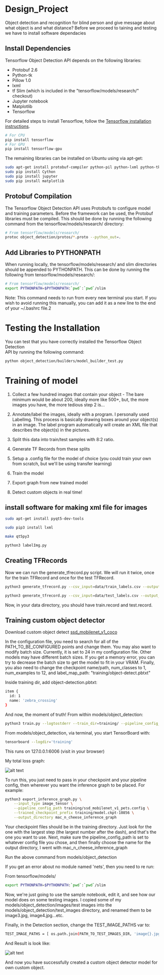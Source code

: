 # Design_Project

Object detection and recognition for blind person and give message about what object is and what 
distance? Before we proceed to taining and testing we have to install software dependacies



## Install Dependencies

Tensorflow Object Detection API depends on the following libraries:

*   Protobuf 2.6
*   Python-tk
*   Pillow 1.0
*   lxml
*   tf Slim (which is included in the "tensorflow/models/research/" checkout)
*   Jupyter notebook
*   Matplotlib
*   Tensorflow


For detailed steps to install Tensorflow, follow the [Tensorflow installation
instructions](https://www.tensorflow.org/install/).

``` bash
# For CPU
pip install tensorflow
# For GPU
pip install tensorflow-gpu
```

The remaining libraries can be installed on Ubuntu  using via apt-get:

``` bash
sudo apt-get install protobuf-compiler python-pil python-lxml python-tk
sudo pip install Cython
sudo pip install jupyter
sudo pip install matplotlib
```



## Protobuf Compilation

The Tensorflow Object Detection API uses Protobufs to configure model and
training parameters. Before the framework can be used, the Protobuf libraries
must be compiled. This should be done by running the following command from
the tensorflow/models/research/ directory:


``` bash
# From tensorflow/models/research/
protoc object_detection/protos/*.proto --python_out=.
```

## Add Libraries to PYTHONPATH

When running locally, the tensorflow/models/research/ and slim directories
should be appended to PYTHONPATH. This can be done by running the following from
tensorflow/models/research/:


``` bash
# From tensorflow/models/research/
export PYTHONPATH=$PYTHONPATH:`pwd`:`pwd`/slim
```

Note: This command needs to run from every new terminal you start. If you wish
to avoid running this manually, you can add it as a new line to the end of your
~/.bashrc file.2

# Testing the Installation

You can test that you have correctly installed the Tensorflow Object Detection\
API by running the following command:

```bash
python object_detection/builders/model_builder_test.py
```


# Training of model

01. Collect a few hundred images that contain your object - The bare minimum would be about 200, ideally more like 500+, but, the more images you have, the more tedious step 2 is...

02. Annotate/label the images, ideally with a program. I personally used LabelImg. This process is basically drawing boxes around your object(s) in an image. The label program automatically will create an XML file that describes the object(s) in the pictures.

02. Split this data into train/test samples with 8:2 ratio.
04. Generate TF Records from these splits
05. Setup a .config file for the model of choice (you could train your own from scratch, but we'll be using transfer learning)
07. Train the model
09. Export graph from new trained model
10. Detect custom objects in real time!


## install software for making xml file for images

``` bash
sudo apt-get install pyqt5-dev-tools
```
```bash
sudo pip3 install lxml
```
```bash
make qt5py3
```
```bash
python3 labelImg.py
```


## Creating TFRecords

Now we can run the generate_tfrecord.py script. We will run it twice, once for the train TFRecord and once for the test TFRecord.

```bash
python3 generate_tfrecord.py --csv_input=data/train_labels.csv --output_path=data/train.record
```
```bash
python3 generate_tfrecord.py --csv_input=data/test_labels.csv --output_path=data/test.record
```
Now, in your data directory, you should have train.record and test.record.



## Training custom object detector


Download custom object detect [ssd_mobilenet_v1_coco](http://download.tensorflow.org/models/object_detection/ssd_mobilenet_v1_coco_2017_11_17.tar.gz
)


In the configuration file, you need to search for all of the PATH_TO_BE_CONFIGURED points and change them. 
You may also want to modify batch size. Currently, it is set to 24 in my configuration file. Other models 
may have different batch sizes. If you get a memory error, you can try to decrease the batch size to get
the model to fit in your VRAM. Finally, you also need to change the checkpoint name/path, num_classes to 1,
num_examples to 12, and label_map_path: "training/object-detect.pbtxt"

Inside training dir, add object-detection.pbtxt:

```bash
item {
  id: 1
  name: 'zebra_crossing'
}
```

And now, the moment of truth! From within models/object_detection:


```bash
python3 train.py --logtostderr --train_dir=training/ --pipeline_config_path=training/ssd_mobilenet_v1_pets.config
```

From models/object_detection, via terminal, you start TensorBoard with:


```bash
tensorboard --logdir='training'
```

This runs on 127.0.0.1:6006 (visit in your browser)

My total loss graph:


![alt text](https://i.imgur.com/tQbovJp.png)


To run this, you just need to pass in your checkpoint and your pipeline config, then wherever you want the inference graph to be placed. For example:

```bash
python3 export_inference_graph.py \
    --input_type image_tensor \
    --pipeline_config_path training/ssd_mobilenet_v1_pets.config \
    --trained_checkpoint_prefix training/model.ckpt-10856 \
    --output_directory mac_n_cheese_inference_graph
```


Your checkpoint files should be in the training directory. Just look for the one with the largest step (the largest number after the dash), and that's the one you want to use. Next, make sure the pipeline_config_path is set to whatever config file you chose, and then finally choose the name for the output directory, I went with mac_n_cheese_inference_graph
 
 
Run the above command from models/object_detection


If you get an error about no module named 'nets', then you need to re run:


From tensorflow/models/


```bash
export PYTHONPATH=$PYTHONPATH:`pwd`:`pwd`/slim
```


Now, we're just going to use the sample notebook, edit it, and see how our model does on some testing images. I copied some of my models/object_detection/images/test images into the models/object_detection/test_images directory, and renamed them to be image3.jpg, image4.jpg...etc.



Finally, in the Detection section, change the TEST_IMAGE_PATHS var to:

```bash
TEST_IMAGE_PATHS = [ os.path.join(PATH_TO_TEST_IMAGES_DIR, 'image{}.jpg'.format(i)) for i in range(3, 8) ]
```


And Result is look like:


![alt text](https://i.imgur.com/jRpVkpT.png)


And now you have successfully created a custom object detector model for own custom object.




